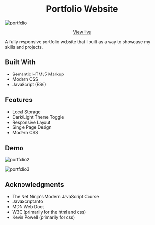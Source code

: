 <h1 align="center">Portfolio Website</h1>

![portfolio](https://user-images.githubusercontent.com/115553545/196440786-4a6de051-4f08-4e43-af72-61a53c1e151b.gif)

<p align="center">
<a href="https://eddbyrne.com/">View live</a>
</p>
A fully responsive portfolio website that I built as a way to showcase my skills and projects.

## Built With

- Semantic HTML5 Markup
- Modern CSS
- JavaScript (ES6)

## Features

- Local Storage
- Dark/Light Theme Toggle
- Responsive Layout
- Single Page Design
- Modern CSS

## Demo

![portfolio2](https://user-images.githubusercontent.com/115553545/196458025-1b34e430-07f2-4f33-ad95-e6a624610a25.gif)

![portfolio3](https://user-images.githubusercontent.com/115553545/196459040-5cf74beb-ebd3-4993-beb6-3a54549cc06c.gif)

## Acknowledgments

- The Net Ninja's Modern JavaScript Course
- JavaScript.Info
- MDN Web Docs
- W3C (primarily for the html and css)
- Kevin Powell (primarily for css)
